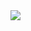 <img src="https://img.freepik.com/free-photo/black-monstera-leaves-background-wallpaper_53876-102420.jpg?w=2000">
